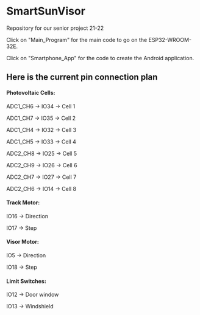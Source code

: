 # SmartSunVisor
Repository for our senior project 21-22

Click on "Main_Program" for the main code to go on the ESP32-WROOM-32E.

Click on "Smartphone_App" for the code to create the Android application.

Here is the current pin connection plan
-----------------------------------------
#### Photovoltaic Cells:

ADC1_CH6 -> IO34 -> Cell 1

ADC1_CH7 -> IO35 -> Cell 2

ADC1_CH4 -> IO32 -> Cell 3

ADC1_CH5 -> IO33 -> Cell 4

ADC2_CH8 -> IO25 -> Cell 5

ADC2_CH9 -> IO26 -> Cell 6

ADC2_CH7 -> IO27 -> Cell 7

ADC2_CH6 -> IO14 -> Cell 8

#### Track Motor:

IO16 -> Direction

IO17 -> Step

#### Visor Motor:

IO5 -> Direction

IO18 -> Step

#### Limit Switches:

IO12 -> Door window

IO13 -> Windshield
